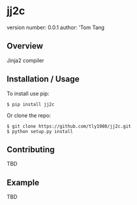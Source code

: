 jj2c
===============================

version number: 0.0.1
author: 'Tom Tang

Overview
--------

Jinja2 compiler

Installation / Usage
--------------------

To install use pip:

    $ pip install jj2c


Or clone the repo:

    $ git clone https://github.com/tly1980/jj2c.git
    $ python setup.py install

Contributing
------------

TBD

Example
-------

TBD

